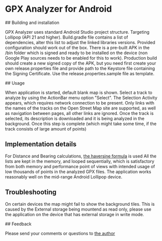 # GPX Analyzer for Android

## Building and installation

GPX Analyzer uses standard Android Studio project structure. Targeting Lollipop (API 21 and higher).
Build.gradle file contains a list of dependencies, alter this list to adjust the linked libraries versions.
Provided configuration should work out of the box.
There is a pre-built APK in the /bin folder which is signed and ready to be installed on the device
(non Google Play sources needs to be enabled for this to work). Production build should create a new signed copy
of the APK, but you need first create your own release.properties file and provide path to the Keystore file
containing the Signing Certificate. Use the release.properties.sample file as template.

## Usage

When application is started, default blank map is shown. Select a track to analyze by using the ActionBar menu
option "Select". The Selection Activity appears, which requires network connection to be present.
Only links with the names of the tracks on the Open Street Map site are supported, as well as navigation between pages,
all other links are ignored. Once the track is selected, its description is downloaded and it is being analyzed
in the background. Once this step is complete (which might take some time, if the track consists of large
amount of points)

## Implementation details

For Distance and Bearing calculations, [the haversine formula](https://en.wikipedia.org/wiki/Haversine_formula) is used
All the lists are kept in the memory, and looped sequentially, which is satisfactory from both memory and performance
point of views with intended usage of low thousands of points in the analyzed GPX files. The application works reasonably
well on the mid-range Android Lollipop device.

## Troubleshooting

On certain devices the map might fail to show the background tiles. This is caused by the External storage being mountend as read only,
please use the application on the device that has external storage in write mode.

## Feedback

Please send your comments or questions to [the author](mailto:/pavel@actiwerks.com)